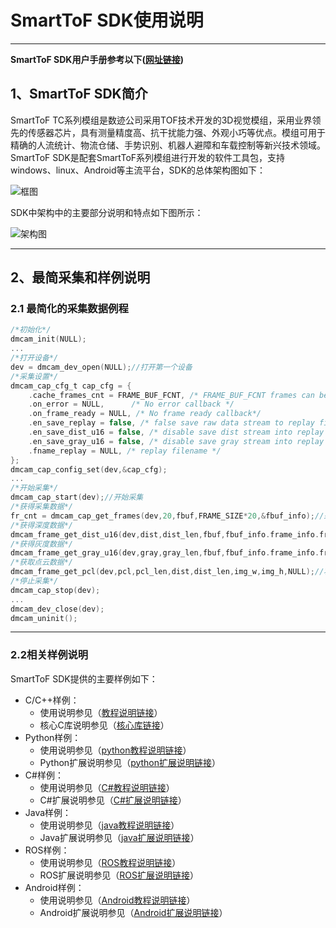 # SmartToF SDK使用说明

------

**SmartToF SDK用户手册参考以下([网址链接](https://smarttofdoc.readthedocs.io/en/latest/))**

## 1、SmartToF SDK简介

SmartToF TC系列模组是数迹公司采用TOF技术开发的3D视觉模组，采用业界领先的传感器芯片，具有测量精度高、抗干扰能力强、外观小巧等优点。模组可用于精确的人流统计、物流仓储、手势识别、机器人避障和车载控制等新兴技术领域。SmartToF SDK是配套SmartToF系列模组进行开发的软件工具包，支持windows、linux、Android等主流平台，SDK的总体架构图如下：

![框图](https://github.com/smarttofsdk/doctest/blob/master/source/Introduction/image/Overview.png)

SDK中架构中的主要部分说明和特点如下图所示：

![架构图](https://github.com/smarttofsdk/doctest/blob/master/source/Introduction/image/Components.png)

------

## 2、最简采集和样例说明

### 2.1 最简化的采集数据例程

```c
/*初始化*/
dmcam_init(NULL);
...
/*打开设备*/
dev = dmcam_dev_open(NULL);//打开第一个设备
/*采集设置*/
dmcam_cap_cfg_t cap_cfg = {
    .cache_frames_cnt = FRAME_BUF_FCNT, /* FRAME_BUF_FCNT frames can be cached in frame buffer*/
    .on_error = NULL,      /* No error callback */
    .on_frame_ready = NULL, /* No frame ready callback*/
    .en_save_replay = false, /* false save raw data stream to replay file */
    .en_save_dist_u16 = false, /* disable save dist stream into replay file */
    .en_save_gray_u16 = false, /* disable save gray stream into replay file*/
    .fname_replay = NULL, /* replay filename */
};
dmcam_cap_config_set(dev,&cap_cfg);
...
/*开始采集*/
dmcam_cap_start(dev);//开始采集
/*获得采集数据*/
fr_cnt = dmcam_cap_get_frames(dev,20,fbuf,FRAME_SIZE*20,&fbuf_info);//采集20帧数据
/*获得深度数据*/
dmcam_frame_get_dist_u16(dev,dist,dist_len,fbuf,fbuf_info.frame_info.frame_size, &fbuf_info.frame_info);//解析出一帧深度数据
/*获得灰度数据*/
dmcam_frame_get_gray_u16(dev,gray,gray_len,fbuf,fbuf_info.frame_info.frame_size, &fbuf_info.frame_info);//解析出一帧灰度数据
/*获取点云数据*/
dmcam_frame_get_pcl(dev,pcl,pcl_len,dist,dist_len,img_w,img_h,NULL);//将转换的深度数据转换成点云数据
/*停止采集*/
dmcam_cap_stop(dev);
...
dmcam_dev_close(dev);
dmcam_uninit();
```
------

### 2.2相关样例说明

SmartToF SDK提供的主要样例如下：

- C/C++样例：
  - 使用说明参见（[教程说明链接](https://smarttofdoc.readthedocs.io/en/latest/Tutorial/C_C++/index.html)）
  - 核心C库说明参见（[核心库链接](https://smarttofdoc.readthedocs.io/en/latest/Reference/C_C++/index.html)）
- Python样例：
  - 使用说明参见（[python教程说明链接](https://smarttofdoc.readthedocs.io/en/latest/Tutorial/Python/index.html)）
  - Python扩展说明参见（[python扩展说明链接](https://smarttofdoc.readthedocs.io/en/latest/Reference/Python/index.html)）
- C#样例：
  - 使用说明参见（[C#教程说明链接](https://smarttofdoc.readthedocs.io/en/latest/Tutorial/Csharp/index.html)）
  - C#扩展说明参见（[C#扩展说明链接](https://smarttofdoc.readthedocs.io/en/latest/Reference/Csharp/index.html)）
- Java样例：
  - 使用说明参见（[java教程说明链接](https://smarttofdoc.readthedocs.io/en/latest/Tutorial/Java/index.html)）
  - Java扩展说明参见（[java扩展说明链接](https://smarttofdoc.readthedocs.io/en/latest/Reference/Java/index.html)）
- ROS样例：
  - 使用说明参见（[ROS教程说明链接](https://smarttofdoc.readthedocs.io/en/latest/Tutorial/ROS/index.html)）
  - ROS扩展说明参见（[ROS扩展说明链接](https://smarttofdoc.readthedocs.io/en/latest/Reference/ROS/index.html)）
- Android样例：
  - 使用说明参见（[Android教程说明链接](https://smarttofdoc.readthedocs.io/en/latest/Tutorial/Android/Androidapk.html)）
  - Android扩展说明参见（[Android扩展说明链接](https://smarttofdoc.readthedocs.io/en/latest/Reference/Android/index.html)）
